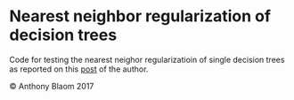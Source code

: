 # Nearest neighbor regularization of decision trees

Code for testing the nearest neighor regularizatioin of single decision trees as reported on this [post](https://ablaom.github.io/regression/2017/10/16/nearest-neighbor-regularization-for-decision-trees.html) of the author.

&copy; Anthony Blaom 2017
